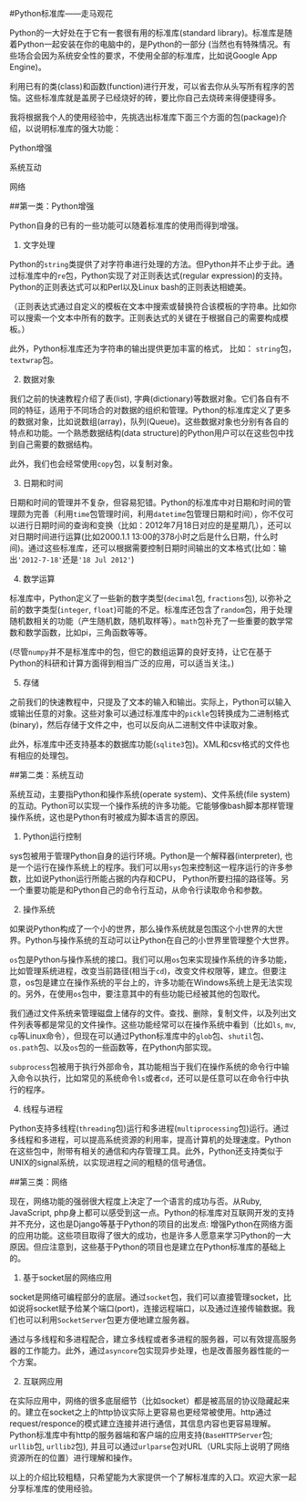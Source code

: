 #Python标准库——走马观花



 

Python的一大好处在于它有一套很有用的标准库(standard library)。标准库是随着Python一起安装在你的电脑中的，是Python的一部分 (当然也有特殊情况。有些场合会因为系统安全性的要求，不使用全部的标准库，比如说Google App Engine)。

 

利用已有的类(class)和函数(function)进行开发，可以省去你从头写所有程序的苦恼。这些标准库就是盖房子已经烧好的砖，要比你自己去烧砖来得便捷得多。

 

我将根据我个人的使用经验中，先挑选出标准库下面三个方面的包(package)介绍，以说明标准库的强大功能：

Python增强

系统互动

网络

 

##第一类：Python增强

Python自身的已有的一些功能可以随着标准库的使用而得到增强。

1) 文字处理

Python的`string`类提供了对字符串进行处理的方法。但Python并不止步于此。通过标准库中的`re`包，Python实现了对正则表达式(regular expression)的支持。Python的正则表达式可以和Perl以及Linux bash的正则表达相媲美。

（正则表达式通过自定义的模板在文本中搜索或替换符合该模板的字符串。比如你可以搜索一个文本中所有的数字。正则表达式的关键在于根据自己的需要构成模板。）

此外，Python标准库还为字符串的输出提供更加丰富的格式， 比如： `string`包，`textwrap`包。

 

2) 数据对象

我们之前的快速教程介绍了表(list), 字典(dictionary)等数据对象。它们各自有不同的特征，适用于不同场合的对数据的组织和管理。Python的标准库定义了更多的数据对象，比如说数组(array)，队列(Queue)。这些数据对象也分别有各自的特点和功能。一个熟悉数据结构(data structure)的Python用户可以在这些包中找到自己需要的数据结构。

此外，我们也会经常使用`copy`包，以复制对象。

 

3) 日期和时间

日期和时间的管理并不复杂，但容易犯错。Python的标准库中对日期和时间的管理颇为完善（利用`time`包管理时间，利用`datetime`包管理日期和时间），你不仅可以进行日期时间的查询和变换（比如：2012年7月18日对应的是星期几），还可以对日期时间进行运算(比如2000.1.1 13:00的378小时之后是什么日期，什么时间)。通过这些标准库，还可以根据需要控制日期时间输出的文本格式(比如：输出`'2012-7-18'`还是`'18 Jul 2012'`)

 

4) 数学运算

标准库中，Python定义了一些新的数字类型(`decimal`包, `fractions`包), 以弥补之前的数字类型(`integer`, `float`)可能的不足。标准库还包含了`random`包，用于处理随机数相关的功能（产生随机数，随机取样等）。`math`包补充了一些重要的数学常数和数学函数，比如pi，三角函数等等。

(尽管`numpy`并不是标准库中的包，但它的数组运算的良好支持，让它在基于Python的科研和计算方面得到相当广泛的应用，可以适当关注。)

 

5) 存储

之前我们的快速教程中，只提及了文本的输入和输出。实际上，Python可以输入或输出任意的对象。这些对象可以通过标准库中的`pickle`包转换成为二进制格式(binary)，然后存储于文件之中，也可以反向从二进制文件中读取对象。

此外，标准库中还支持基本的数据库功能(`sqlite3`包)。XML和csv格式的文件也有相应的处理包。



##第二类：系统互动

系统互动，主要指Python和操作系统(operate system)、文件系统(file system)的互动。Python可以实现一个操作系统的许多功能。它能够像bash脚本那样管理操作系统，这也是Python有时被成为脚本语言的原因。

 

1) Python运行控制

sys包被用于管理Python自身的运行环境。Python是一个解释器(interpreter), 也是一个运行在操作系统上的程序。我们可以用`sys`包来控制这一程序运行的许多参数，比如说Python运行所能占据的内存和CPU， Python所要扫描的路径等。另一个重要功能是和Python自己的命令行互动，从命令行读取命令和参数。

 

2) 操作系统

如果说Python构成了一个小的世界，那么操作系统就是包围这个小世界的大世界。Python与操作系统的互动可以让Python在自己的小世界里管理整个大世界。

`os`包是Python与操作系统的接口。我们可以用`os`包来实现操作系统的许多功能，比如管理系统进程，改变当前路径(相当于`cd`)，改变文件权限等，建立。但要注意，os包是建立在操作系统的平台上的，许多功能在Windows系统上是无法实现的。另外，在使用`os`包中，要注意其中的有些功能已经被其他的包取代。

我们通过文件系统来管理磁盘上储存的文件。查找、删除，复制文件，以及列出文件列表等都是常见的文件操作。这些功能经常可以在操作系统中看到（比如`ls`, `mv`, `cp`等Linux命令），但现在可以通过Python标准库中的`glob`包、`shutil`包、`os.path`包、以及`os`包的一些函数等，在Python内部实现。

`subprocess`包被用于执行外部命令，其功能相当于我们在操作系统的命令行中输入命令以执行，比如常见的系统命令`ls`或者`cd`，还可以是任意可以在命令行中执行的程序。

 

4) 线程与进程

Python支持多线程(`threading`包)运行和多进程(`multiprocessing`包)运行。通过多线程和多进程，可以提高系统资源的利用率，提高计算机的处理速度。Python在这些包中，附带有相关的通信和内存管理工具。此外，Python还支持类似于UNIX的signal系统，以实现进程之间的粗糙的信号通信。

 

##第三类：网络

现在，网络功能的强弱很大程度上决定了一个语言的成功与否。从Ruby, JavaScript, php身上都可以感受到这一点。Python的标准库对互联网开发的支持并不充分，这也是Django等基于Python的项目的出发点: 增强Python在网络方面的应用功能。这些项目取得了很大的成功，也是许多人愿意来学习Python的一大原因。但应注意到，这些基于Python的项目也是建立在Python标准库的基础上的。

 

1) 基于socket层的网络应用

socket是网络可编程部分的底层。通过`socket`包，我们可以直接管理socket，比如说将socket赋予给某个端口(port)，连接远程端口，以及通过连接传输数据。我们也可以利用`SocketServer`包更方便地建立服务器。

通过与多线程和多进程配合，建立多线程或者多进程的服务器，可以有效提高服务器的工作能力。此外，通过`asyncore`包实现异步处理，也是改善服务器性能的一个方案。

 

2) 互联网应用

在实际应用中，网络的很多底层细节（比如socket）都是被高层的协议隐藏起来的。建立在socket之上的http协议实际上更容易也更经常被使用。http通过request/responce的模式建立连接并进行通信，其信息内容也更容易理解。Python标准库中有http的服务器端和客户端的应用支持(`BaseHTTPServer`包; `urllib`包, `urllib2`包), 并且可以通过`urlparse`包对URL（URL实际上说明了网络资源所在的位置）进行理解和操作。

 

以上的介绍比较粗糙，只希望能为大家提供一个了解标准库的入口。欢迎大家一起分享标准库的使用经验。
